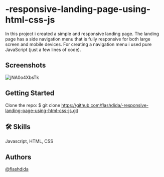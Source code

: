# -responsive-landing-page-using-html-css-js
In this project i created a simple and responsive landing page. The landing page has a side navigation menu that is fully responsive for both large screen and mobile devices. For creating a navigation menu i used pure JavaScript (just a few lines of code).

## Screenshots
![jNA0o4XbsTk](https://user-images.githubusercontent.com/100695412/156177912-d2e49d61-5f4e-4d12-b5fa-0b08e611bdbf.jpg)

## Getting Started
Clone the repo: $ git clone https://github.com/flashdida/-responsive-landing-page-using-html-css-js.git

## 🛠 Skills
Javascript, HTML, CSS

## Authors
[@flashdida](https://www.github.com/flashdida)




